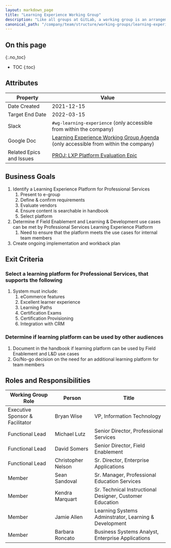 ```yaml
---
layout: markdown_page
title: "Learning Experience Working Group"
description: "Like all groups at GitLab, a working group is an arrangement of people from different functions. Learn more!"
canonical_path: "/company/team/structure/working-groups/learning-experience/"
---
```


## On this page
{:.no_toc}

- TOC
{:toc}

## Attributes

| Property        | Value           |
|-----------------|-----------------|
| Date Created    | 2021-12-15|
| Target End Date | 2022-03-15 |
| Slack           | `#wg-learning-experience` (only accessible from within the company) |
| Google Doc      | [Learning Experience Working Group Agenda](https://docs.google.com/document/d/1y4KiR-qKNxiemYyQLsm7_loEcFPtW_-2gSBM5cNg0L0/edit) (only accessible from within the company) |
| Related Epics and Issues | [PROJ: LXP Platform Evaluation Epic](https://gitlab.com/groups/gitlab-com/business-technology/enterprise-apps/-/epics/237) |

## Business Goals

1. Identify a Learning Experience Platform for Professional Services
    1. Present to e-group  
    1. Define & confirm requirements
    1. Evaluate vendors
    1. Ensure content is searchable in handbook
    1. Select platform
2. Determine if Field Enablement and Learning & Development use cases can be met by Professional Services Learning Experience Platform
    1. Need to ensure that the platform meets the use cases for internal team members
3. Create ongoing implementation and workback plan

## Exit Criteria

### Select a learning platform for Professional Services, that supports the following
1. System must include:  
     1. eCommerce features
     1. Excellent learner experience
     1. Learning Paths
     1. Certification Exams
     1. Certification Provisioning
     1. Integration with CRM

### Determine if learning platform can be used by other audiences
1. Document in the handbook if learning platform can be used by Field Enablement and L&D use cases
2. Go/No-go decision on the need for an additional learning platform for team members

## Roles and Responsibilities

| Working Group Role    | Person                | Title                          |
|-----------------------|-----------------------|--------------------------------|
| Executive Sponsor & Facilitator     | Bryan Wise | VP, Information Technology |
| Functional Lead       | Michael Lutz      | Senior Director, Professional Services  |
| Functional Lead       | David Somers          | Senior Director, Field Enablement   |
| Functional Lead       | Christopher Nelson         | Sr. Director, Enterprise Applications   |
| Member       | Sean Sandoval         | Sr. Manager, Professional Education Services   |
| Member       | Kendra Marquart         | Sr. Technical Instructional Designer, Customer Education   |
| Member       | Jamie Allen         | Learning Systems Adminstrator, Learning & Development   |
| Member       | Barbara Roncato       | Business Systems Analyst, Enterprise Applications   |


